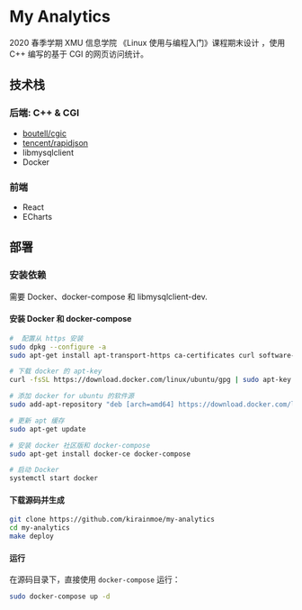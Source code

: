 # My Analytics

2020 春季学期 XMU 信息学院 《Linux 使用与编程入门》课程期末设计 ，使用 C++ 编写的基于 CGI 的网页访问统计。

## 技术栈

### 后端: C++ & CGI

- [boutell/cgic](https://github.com/boutell/cgic)
- [tencent/rapidjson](https://github.com/tencent/rapidjson)
- libmysqlclient
- Docker

### 前端

- React
- ECharts

## 部署

### 安装依赖

需要 Docker、docker-compose 和 libmysqlclient-dev.

#### 安装 Docker 和 docker-compose

```bash
#  配置从 https 安装
sudo dpkg --configure -a
sudo apt-get install apt-transport-https ca-certificates curl software-properties-common

# 下载 docker 的 apt-key
curl -fsSL https://download.docker.com/linux/ubuntu/gpg | sudo apt-key add -

# 添加 docker for ubuntu 的软件源
sudo add-apt-repository "deb [arch=amd64] https://download.docker.com/linux/ubuntu $(lsb_release -cs) stable"

# 更新 apt 缓存
sudo apt-get update

# 安装 docker 社区版和 docker-compose
sudo apt-get install docker-ce docker-compose

# 启动 Docker
systemctl start docker
```

#### 下载源码并生成

```bash
git clone https://github.com/kirainmoe/my-analytics
cd my-analytics
make deploy
```

#### 运行

在源码目录下，直接使用 `docker-compose` 运行：

```bash
sudo docker-compose up -d
```